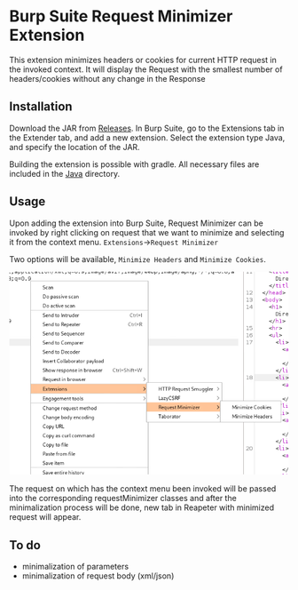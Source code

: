 # Burp Suite Request Minimizer Extension

This extension minimizes headers or cookies for current HTTP request in the invoked context. It will display the Request with the smallest number of headers/cookies without any change in the Response  

## Installation

Download the JAR from [Releases](https://github.com/r3l1v/RequestMinimizer/releases/). In Burp Suite, go to the Extensions tab in the Extender tab, and add a new extension. Select the extension type Java, and specify the location of the JAR.

Building the extension is possible with gradle. All necessary files are included in the [Java](https://github.com/r3l1v/RequestMinimizer/tree/main/Java) directory.

## Usage

Upon adding the extension into Burp Suite, Request Minimizer can be invoked by right clicking on request that we want to minimize and selecting it from the context menu. `Extensions`->`Request Minimizer`

Two options will be available, `Minimize Headers` and `Minimize Cookies`. 

![Context menu](./image/menu.png)

The request on which has the context menu been invoked will be passed into the corresponding requestMinimizer classes and after the minimalization process will be done, new tab in Reapeter with minimized request will appear.

## To do 

- minimalization of parameters
- minimalization of request body (xml/json)